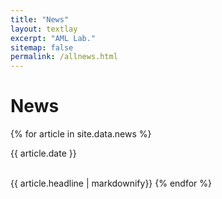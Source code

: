 ```yaml
---
title: "News"
layout: textlay
excerpt: "AML Lab."
sitemap: false
permalink: /allnews.html
---
```


# News

{% for article in site.data.news %}
<p>{{ article.date }}</p><br>{{ article.headline | markdownify}}
{% endfor %}
